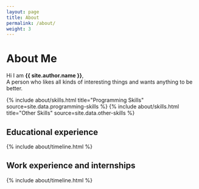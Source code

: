 ```yaml
---
layout: page
title: About
permalink: /about/
weight: 3
---
```


# **About Me**

Hi I am **{{ site.author.name }}**,<br>
A person who likes all kinds of interesting things and wants anything to be better.

<div class="row">
{% include about/skills.html title="Programming Skills" source=site.data.programming-skills %}
{% include about/skills.html title="Other Skills" source=site.data.other-skills %}
</div>

## Educational experience

<div class="row">
{% include about/timeline.html %}
</div>

## Work experience and internships

<div class="row">
{% include about/timeline.html %}
</div>
